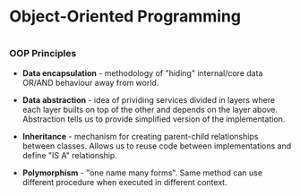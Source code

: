 <h1>Object-Oriented Programming<h1>

<h3>OOP Principles</h3>

* **Data encapsulation** - methodology of "hiding" internal/core data OR/AND
    behaviour away from world.

* **Data abstraction** - idea of prividing services divided in layers where
    each layer builts on top of the other and depends on the layer above.
    Abstraction tells us to provide simplified version of the implementation.

* **Inheritance** - mechanism for creating parent-child relationships between
    classes. Allows us to reuse code between implementations and define "IS A"
    relationship. 

* **Polymorphism** - "one name many forms". Same method can use different 
    procedure when executed in different context.  
    
